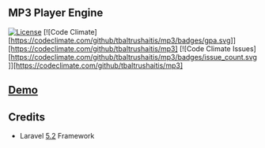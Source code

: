## MP3 Player Engine
[![License](https://img.shields.io/badge/license-MIT-green.svg?style=flat)](http://tbaltrushaitis.mit-license.org/)
[![Code Climate][https://codeclimate.com/github/tbaltrushaitis/mp3/badges/gpa.svg]][https://codeclimate.com/github/tbaltrushaitis/mp3]
[![Code Climate Issues][https://codeclimate.com/github/tbaltrushaitis/mp3/badges/issue_count.svg]][https://codeclimate.com/github/tbaltrushaitis/mp3]

## [Demo](http://mp3.gsm-center.com.ua)

## Credits

* Laravel [5.2](https://laravel.com/docs/5.2) Framework

